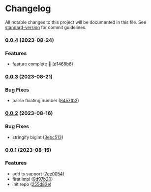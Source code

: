 # Changelog

All notable changes to this project will be documented in this file. See [standard-version](https://github.com/conventional-changelog/standard-version) for commit guidelines.

### 0.0.4 (2023-08-24)


### Features

* feature complete 🎉 ([d1468b8](https://github.com/weiran-zsd/jsonbn/commit/d1468b837e17bbb7bf6181dd3aec6d4e3edb4b7b))

### [0.0.3](https://git.dian.so/weiren/safe-json-parser/compare/v0.0.2...v0.0.3) (2023-08-21)


### Bug Fixes

* parse floating number ([8457fb3](https://git.dian.so/weiren/safe-json-parser/commit/8457fb3e45bd6daa6f7fbc7ddf157c485e91773d))

### [0.0.2](https://git.dian.so/weiren/safe-json-parser/compare/v0.0.1...v0.0.2) (2023-08-16)


### Bug Fixes

* stringify bigint ([3ebc513](https://git.dian.so/weiren/safe-json-parser/commit/3ebc5136a5a37bd53a1ee43dc13bac5175012735))

### 0.0.1 (2023-08-15)


### Features

* add ts support ([7ee0054](https://git.dian.so/weiren/safe-json-parser/commit/7ee005400b3eea8158d30403fb06964fbda35ee7))
* first impl ([9d97b20](https://git.dian.so/weiren/safe-json-parser/commit/9d97b204f44ee09915352d2a433828caed50cc2d))
* init repo ([255d82e](https://git.dian.so/weiren/safe-json-parser/commit/255d82e7a582908133da66adec380eee6de06fbc))
